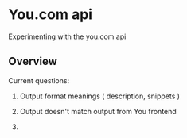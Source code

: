 # You.com api

Experimenting with the you.com api

## Overview

Current questions:
1.  Output format meanings ( description, snippets )
2.  Output doesn't match output from You frontend

3.  

